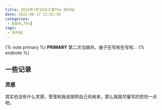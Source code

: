 ```yaml
---
title: 2022年7月16日江淮Tho 徐州站
date: 2022-06-17 22:01:30
categories:
 - [音乐,Tho]
tags:
 - 徐州站
---
```



{% note primary %}
**PRIMARY**
第二次当越共，曲子在写啦在写啦...
{% endnote %}

## 一些记录
### 灵感
其实也没有什么灵感，莹莹和我说按照自己风格来，那么我就尽量写的悲伤一点吧。